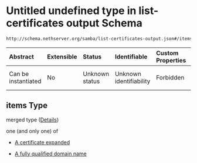 # Untitled undefined type in list-certificates output Schema

```txt
http://schema.nethserver.org/samba/list-certificates-output.json#/items
```



| Abstract            | Extensible | Status         | Identifiable            | Custom Properties | Additional Properties | Access Restrictions | Defined In                                                                                    |
| :------------------ | :--------- | :------------- | :---------------------- | :---------------- | :-------------------- | :------------------ | :-------------------------------------------------------------------------------------------- |
| Can be instantiated | No         | Unknown status | Unknown identifiability | Forbidden         | Allowed               | none                | [list-certificates-output.json\*](samba/list-certificates-output.json "open original schema") |

## items Type

merged type ([Details](list-certificates-output-1-items.md))

one (and only one) of

*   [A certificate expanded](list-certificates-output-1-items-oneof-a-certificate-expanded.md "check type definition")

*   [A fully qualified domain name](list-certificates-output-1-items-oneof-a-fully-qualified-domain-name.md "check type definition")
